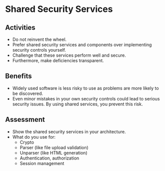 # Shared Security Services

## Activities

- Do not reinvent the wheel.
- Prefer shared security services and components over implementing security controls yourself.
- Challenge that these services perform well and secure.
- Furthermore, make deficiencies transparent.

## Benefits

- Widely used software is less risky to use as problems are more likely to be discovered.
- Even minor mistakes in your own security controls could lead to serious security issues. By using shared services, you prevent this risk.

## Assessment

- Show the shared security services in your architecture.
- What do you use for:
  - Crypto
  - Parser (like file upload validation)
  - Unparser (like HTML generation)
  - Authentication, authorization
  - Session management
